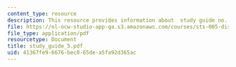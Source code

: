 ```yaml
---
content_type: resource
description: This resource provides information about  study guide no. 5.
file: https://ol-ocw-studio-app-qa.s3.amazonaws.com/courses/sts-005-disease-and-society-in-america-fall-2005/41367fe96676bec065dea5fa92d365ac_study_guide_5.pdf
file_type: application/pdf
resourcetype: Document
title: study_guide_5.pdf
uid: 41367fe9-6676-bec0-65de-a5fa92d365ac
---
```

